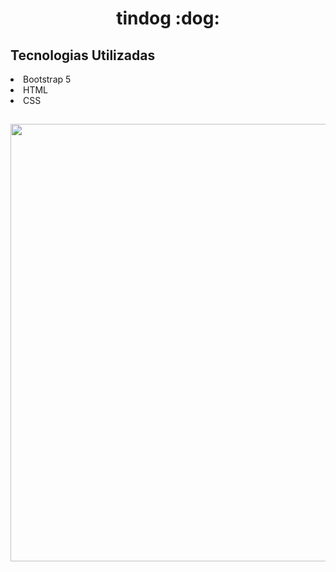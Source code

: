 <h1 align="center">tindog :dog:</h1>

<h2>Tecnologias Utilizadas</h2>
<li> Bootstrap 5</li>
<li> HTML </li>
<li> CSS</li>

##

<div align="center">
  <img src="https://user-images.githubusercontent.com/81976280/165830545-459ca549-969f-4cb9-ab51-1b332acedecd.png"width="700px"/>
</div>
